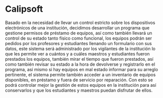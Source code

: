 # Calipsoft

Basado en la necesidad de llevar un control estricto sobre los dispositivos electrónicos de una institución, decidimos desarrollar un programa que gestione permisos de préstamo de equipos, así como también llevará un control de su estado tanto físico como funcional, los equipos podrán ser pedidos por los profesores y estudiantes llenando un formulario con sus datos, este sistema será administrado por los vigilantes de la institución lo que les permite ver a cuántos y a cuáles maestros y estudiantes fueron prestados los equipos, también mirar el tiempo que fueron prestados, así como también revisar su estado a la hora de devolverse y registrarlo en el programa, así mismo si hay equipos en mal estado informar para su arreglo pertinente, el sistema permite también acceder a un inventario de equipos disponibles, en préstamo y fuera de servicio por reparación. Con esto se podrá controlar mejor la gestión de estos equipos en la institución para así conservarlos y que los estudiantes y maestros puedan disfrutar de ellos.
